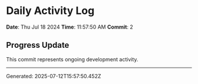 # Daily Activity Log

**Date**: Thu Jul 18 2024
**Time**: 11:57:50 AM
**Commit**: 2

## Progress Update

This commit represents ongoing development activity.

---
Generated: 2025-07-12T15:57:50.452Z
